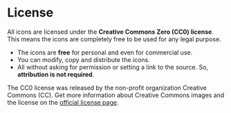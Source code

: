 # License

All icons are licensed under the **Creative Commons Zero (CC0) license**. This means the icons are completely free to be used for any legal purpose.

- The icons are **free** for personal and even for commercial use.
- You can modify, copy and distribute the icons.
- All without asking for permission or setting a link to the source. So, **attribution is not required**.

The CC0 license was released by the non-profit organization Creative Commons (CC). Get more information about Creative Commons images and the license on the [official license page](https://creativecommons.org/publicdomain/zero/1.0/).
